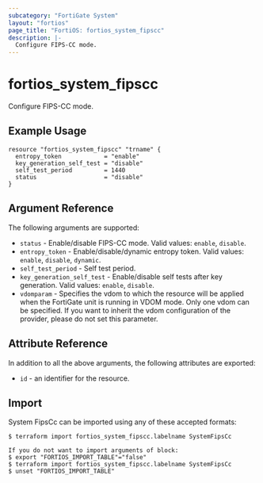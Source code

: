 ```yaml
---
subcategory: "FortiGate System"
layout: "fortios"
page_title: "FortiOS: fortios_system_fipscc"
description: |-
  Configure FIPS-CC mode.
---
```


# fortios_system_fipscc
Configure FIPS-CC mode.

## Example Usage

```hcl
resource "fortios_system_fipscc" "trname" {
  entropy_token            = "enable"
  key_generation_self_test = "disable"
  self_test_period         = 1440
  status                   = "disable"
}
```

## Argument Reference

The following arguments are supported:

* `status` - Enable/disable FIPS-CC mode. Valid values: `enable`, `disable`.
* `entropy_token` - Enable/disable/dynamic entropy token. Valid values: `enable`, `disable`, `dynamic`.
* `self_test_period` - Self test period.
* `key_generation_self_test` - Enable/disable self tests after key generation. Valid values: `enable`, `disable`.
* `vdomparam` - Specifies the vdom to which the resource will be applied when the FortiGate unit is running in VDOM mode. Only one vdom can be specified. If you want to inherit the vdom configuration of the provider, please do not set this parameter.


## Attribute Reference

In addition to all the above arguments, the following attributes are exported:
* `id` - an identifier for the resource.

## Import

System FipsCc can be imported using any of these accepted formats:
```
$ terraform import fortios_system_fipscc.labelname SystemFipsCc

If you do not want to import arguments of block:
$ export "FORTIOS_IMPORT_TABLE"="false"
$ terraform import fortios_system_fipscc.labelname SystemFipsCc
$ unset "FORTIOS_IMPORT_TABLE"
```
